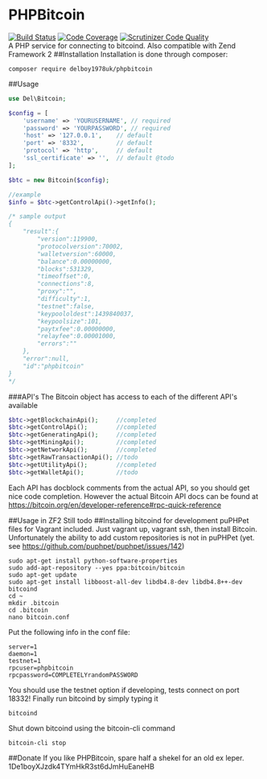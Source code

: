 # PHPBitcoin
[![Build Status](https://travis-ci.org/delboy1978uk/PHPBitcoin.png?branch=master)](https://travis-ci.org/delboy1978uk/PHPBitcoin) [![Code Coverage](https://scrutinizer-ci.com/g/delboy1978uk/PHPBitcoin/badges/coverage.png?b=master)](https://scrutinizer-ci.com/g/delboy1978uk/PHPBitcoin/?branch=master) [![Scrutinizer Code Quality](https://scrutinizer-ci.com/g/delboy1978uk/PHPBitcoin/badges/quality-score.png?b=master)](https://scrutinizer-ci.com/g/delboy1978uk/PHPBitcoin/?branch=master) <br />
A PHP service for connecting to bitcoind. Also compatible with Zend Framework 2
##Installation
Installation is done through composer:
```
composer require delboy1978uk/phpbitcoin
```
##Usage
```php
use Del\Bitcoin;

$config = [
    'username' => 'YOURUSERNAME', // required
    'password' => 'YOURPASSWORD', // required
    'host' => '127.0.0.1',    // default
    'port' => '8332',         // default
    'protocol' => 'http',     // default
    'ssl_certificate' => '',  // default @todo
];

$btc = new Bitcoin($config);

//example
$info = $btc->getControlApi()->getInfo();

/* sample output
{
    "result":{
        "version":119900,
        "protocolversion":70002,
        "walletversion":60000,
        "balance":0.00000000,
        "blocks":531329,
        "timeoffset":0,
        "connections":8,
        "proxy":"",
        "difficulty":1,
        "testnet":false,
        "keypoololdest":1439840037,
        "keypoolsize":101,
        "paytxfee":0.00000000,
        "relayfee":0.00001000,
        "errors":""
    },
    "error":null,
    "id":"phpbitcoin"
}
*/
```
###API's
The Bitcoin object has access to each of the different API's available
```php
$btc->getBlockchainApi();     //completed
$btc->getControlApi();        //completed
$btc->getGeneratingApi();     //completed
$btc->getMiningApi();         //completed
$btc->getNetworkApi();        //completed
$btc->getRawTransactionApi(); //todo
$btc->getUtilityApi();        //completed
$btc->getWalletApi();         //todo
```
Each API has docblock comments from the actual API, so you should get nice code completion.
However the actual Bitcoin API docs can be found at https://bitcoin.org/en/developer-reference#rpc-quick-reference

##Usage in ZF2
Still todo
##Installing bitcoind for development
puPHPet files for Vagrant included. Just vagrant up, vagrant ssh, then install Bitcoin. Unfortunately the ability to add custom repositories is not in puPHPet (yet. see https://github.com/puphpet/puphpet/issues/142)
```
sudo apt-get install python-software-properties
sudo add-apt-repository --yes ppa:bitcoin/bitcoin
sudo apt-get update
sudo apt-get install libboost-all-dev libdb4.8-dev libdb4.8++-dev bitcoind
cd ~
mkdir .bitcoin
cd .bitcoin
nano bitcoin.conf
```
Put the following info in the conf file:
```
server=1
daemon=1
testnet=1
rpcuser=phpbitcoin
rpcpassword=COMPLETELYrandomPASSWORD
```
You should use the testnet option if developing, tests connect on port 18332! Finally run bitcoind by simply typing it
```
bitcoind
```
Shut down bitcoind using the bitcoin-cli command
```
bitcoin-cli stop
```
##Donate
If you like PHPBitcoin, spare half a shekel for an old ex leper.
1De1boyXJzdk4TYmHkR3st6dJmHuEaneHB